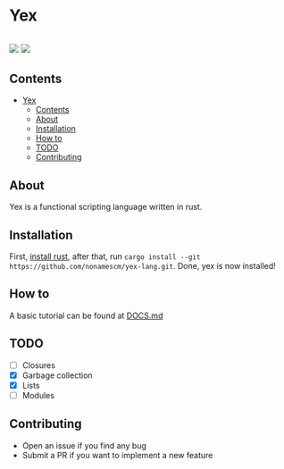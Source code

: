 # Yex 

![](https://github.com/yxqsnz/yex-lang/actions/workflows/rust_push.yml/badge.svg)
![](https://tokei.rs/b1/github/nonamescm/yex-lang?category=lines)
----

## Contents

- [Yex](#yex)
  - [Contents](#contents)
  - [About](#about)
  - [Installation](#installation)
  - [How to](#how-to)
  - [TODO](#todo)
  - [Contributing](#contributing)

## About

Yex is a functional scripting language written in rust. <!--TODO: More information-->

## Installation

First, [install rust](https://doc.rust-lang.org/book/ch01-01-installation.html),
after that, run `cargo install --git https://github.com/nonamescm/yex-lang.git`.
Done, yex is now installed!


## How to

A basic tutorial can be found at [DOCS.md](/DOCS.md)

## TODO

- [ ] Closures
- [x] Garbage collection
- [x] Lists
- [ ] Modules

## Contributing

- Open an issue if you find any bug
- Submit a PR if you want to implement a new feature
